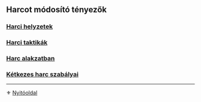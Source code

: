 ## Harcot módosító tényezők

### [Harci helyzetek](065_01_harci_helyzetek.md)

### [Harci taktikák](065_02_harci_taktikak.md)

### [Harc alakzatban](065_03_harc_alakzatban.md)

### [Kétkezes harc szabályai](065_04_ketkezes_harc_szabalyai.md)

---

⚜️ [Nyitóoldal](start.md#6-harcrendszer-%EF%B8%8F)
